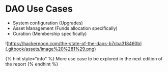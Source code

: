# DAO Use Cases

* System configuration \(Upgrades\)
* Asset Management \(Funds allocation specifically\)
* Curation \(Membership specifically\)

![https://hackernoon.com/the-state-of-the-daos-b7cba318460b](.gitbook/assets/image%20%281%29.png)

{% hint style="info" %}
More use case to be explored in the next edition of the report
{% endhint %}

